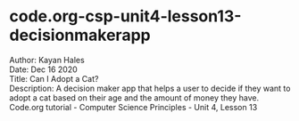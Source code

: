 # code.org-csp-unit4-lesson13-decisionmakerapp
Author: Kayan Hales\
Date: Dec 16 2020\
Title: Can I Adopt a Cat?\
Description: A decision maker app that helps a user to decide if they want to adopt a cat based on their age and the amount of money they have. 
  Code.org tutorial - Computer Science Principles - Unit 4, Lesson 13

